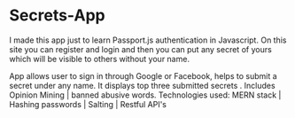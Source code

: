 # Secrets-App

I made this app just to learn Passport.js authentication in Javascript. On this site you can register and login and then you can put any secret of yours which will be visible to others without your name.

  App allows user to sign in through Google or Facebook, helps to submit a secret under any name. It displays top three submitted secrets .
  Includes Opinion Mining | banned abusive words.
  Technologies used: MERN stack | Hashing passwords | Salting | Restful API's 

